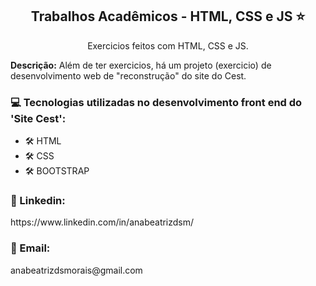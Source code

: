 <h2 align="center">Trabalhos Acadêmicos - HTML, CSS e JS ⭐</h2>

<p align="center">Exercicios feitos com HTML, CSS e JS.</p>

<p><strong>Descrição:</strong> Além de ter exercicios, há um projeto (exercicio) de desenvolvimento web de "reconstrução" do site do Cest.</p>

<h3>💻 Tecnologias utilizadas no desenvolvimento front end do 'Site Cest':</h3>
<ul><li>🛠️ HTML</li>
  <li>🛠️ CSS</li>
  <li>🛠️ BOOTSTRAP</li>
</ul>

<h3>🔗 Linkedin: </h3>
https://www.linkedin.com/in/anabeatrizdsm/

<h3>📧 Email:</h3>
anabeatrizdsmorais@gmail.com
